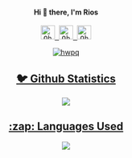 <h4 align="center"> Hi 👋 there, I'm Rios</h4>

<p align="center">
  <samp>
  <a href="https://discord.gg/UTxFPNVnnB">
  <img  alt="Ohidur N Friends Discord Server" width="28px" src="https://img.icons8.com/plasticine/100/000000/discord-new-logo.png" />
</a>
<a href="https://twitter.com/r_gl">
  <img  alt="Ohidur Rahman Bappy's Twitter" width="28px" src="https://img.icons8.com/color/48/000000/twitter--v2.png" />
</a>
<a href="https://instagram.com/hwpq/">
  <img  alt="Ohidur Rahman Bappy's Instagram" width="28px" src="https://img.icons8.com/color/96/000000/instagram-new--v1.png" />
  </samp>
  
  <br>
 </p>
 
<p align="center">
  <img src="https://komarev.com/ghpvc/?username=hwpq" alt="hwpq" /> 
</p>
<h2 align="center">🐦 Github Statistics </h2>
<p align="center">
<img src="https://github-readme-stats.vercel.app/api?username=hwpq&show_icons=true&theme=radical">
</p>
 
 
<h2 align="center">:zap: Languages Used </h2>
<p align="center">
<img src="https://github-readme-stats.vercel.app/api/top-langs/?username=hwpq&show_icons=true&theme=radical">
</p>
<br/>

